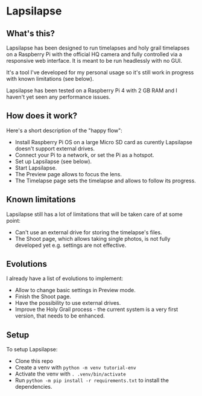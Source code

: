 # Lapsilapse
## What's this?
Lapsilapse has been designed to run timelapses and holy grail timelapses on a Raspberry Pi with the official HQ camera and fully controlled via a responsive web interface. It is meant to be run headlessly with no GUI.

It's a tool I've developed for my personal usage so it's still work in progress with known limitations (see below).

Lapsilapse has been tested on a Raspberry Pi 4 with 2 GB RAM and I haven't yet seen any performance issues.

## How does it work?
Here's a short description of the "happy flow":
- Install Raspberry Pi OS on a large Micro SD card as curently Lapsilapse doesn't support external drives.
- Connect your Pi to a network, or set the Pi as a hotspot.
- Set up Lapsilapse (see below).
- Start Lapsilapse.
- The Preview page allows to focus the lens.
- The Timelapse page sets the timelapse and allows to follow its progress.

## Known limitations
Lapsilapse still has a lot of limitations that will be taken care of at some point:
- Can't use an external drive for storing the timelapse's files.
- The Shoot page, which allows taking single photos, is not fully developed yet e.g. settings are not effective.

## Evolutions
I already have a list of evolutions to implement:
- Allow to change basic settings in Preview mode.
- Finish the Shoot page.
- Have the possibility to use external drives.
- Improve the Holy Grail process - the current system is a very first version, that needs to be enhanced.

## Setup
To setup Lapsilapse:
- Clone this repo
- Create a venv with `python -m venv tutorial-env`
- Activate the venv with `. .venv/bin/activate`
- Run `python -m pip install -r requirements.txt` to install the dependencies.
